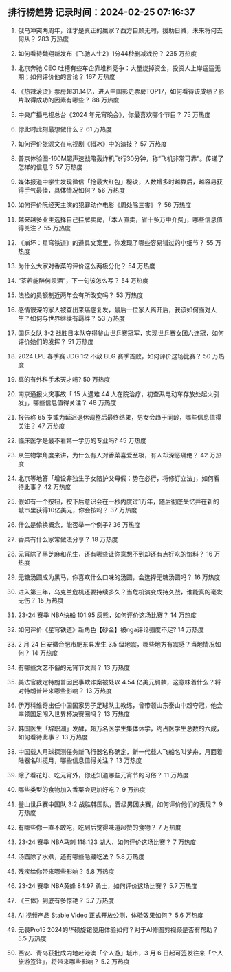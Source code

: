 
## 排行榜趋势 记录时间：2024-02-25 07:16:37
  
  1. 俄乌冲突两周年，谁才是真正的赢家？西方自顾无暇，援助日减，未来将何去何从？ 283 万热度
    
  2. 如何看待魏翔新发布《飞驰人生2》1分44秒删减戏份？ 235 万热度
    
  3. 北京奔驰 CEO 吐槽有些车企靠堆料竞争：大量烧掉资金，投资人上岸遥遥无期；如何评价他的言论？ 167 万热度
    
  4. 《热辣滚烫》票房超31.14亿，进入中国影史票房TOP17，如何看待该成绩？影片取得成功的因素有哪些？ 88 万热度
    
  5. 中央广播电视总台《2024 年元宵晚会》，你最喜欢哪个节目？ 75 万热度
    
  6. 你此时此刻最想做什么？ 61 万热度
    
  7. 如何评价张颂文在电视剧《猎冰》中的演技？ 57 万热度
    
  8. 普京体验图-160M超声速战略轰炸机飞行30分钟，称“飞机非常可靠”。传递了怎样的信息？ 57 万热度
    
  9. 媒体报道中学生发现微信「抢最大红包」秘诀，人数增多时越靠后，越容易获得手气最佳，具体情况如何？ 56 万热度
    
  10. 如何评价阮经天主演的犯罪动作电影《周处除三害》？ 56 万热度
    
  11. 越来越多业主选择自己挂牌卖房，「本人直卖，省十多万中介费」，哪些信息值得关注？ 55 万热度
    
  12. 《崩坏：星穹铁道》的道具文案里，你发现了哪些容易错过的小细节？ 55 万热度
    
  13. 为什么大家对香菜的评价这么两极分化？ 54 万热度
    
  14. “茶若能醉何须酒”，下一句该怎么写？ 54 万热度
    
  15. 法检的员额制近两年会有所改变吗？ 53 万热度
    
  16. 感情很深的家人被查出来癌症复发，最后一位家人离开后，我该如何面对人生？如何与世界继续有羁绊？ 53 万热度
    
  17. 国乒女队 3-2 战胜日本队夺得釜山世乒赛冠军，实现世乒赛女团六连冠，如何评价她们的发挥？ 51 万热度
    
  18. 2024 LPL 春季赛 JDG 1:2 不敌 BLG 赛季首败，如何评价这场比赛？ 50 万热度
    
  19. 真的有外科手术天才吗? 50 万热度
    
  20. 南京通报火灾事故「 15 人遇难 44 人在院治疗，初查系电动车存放处起火引发」，哪些信息值得关注？ 48 万热度
    
  21. 报告称 65 岁或为延迟退休调整后最终结果，男女会趋于同龄，哪些信息值得关注？ 47 万热度
    
  22. 临床医学是最不看第一学历的专业吗? 45 万热度
    
  23. 从生物学角度来讲，为什么有人对香菜喜爱至极，有人却深恶痛绝？ 42 万热度
    
  24. 北京等地答「增设非独生子女陪护父母假：势在必行，将修订立法」，如何看待此事？ 42 万热度
    
  25. 假如有一个按钮，按下后意识会在一秒内度过1万年，随后彻底失忆并在新的城市里获得10亿美元，你会按吗？ 37 万热度
    
  26. 什么是偷换概念，能否举一个例子? 36 万热度
    
  27. 香菜有什么家常做法分享？ 18 万热度
    
  28. 元宵除了黑芝麻和花生，还有哪些让你意想不到却还有点好吃的馅料？ 16 万热度
    
  29. 无糖汤圆成为黑马，你喜欢什么口味的汤圆，会选择无糖汤圆吗？ 16 万热度
    
  30. 进入第三年，乌克兰危机还要持续多久？当危机演变成持久战，谁能真的毫发无伤？ 15 万热度
    
  31. 23-24 赛季 NBA快船 101:95 灰熊，如何评价这场比赛？ 14 万热度
    
  32. 如何评价《星穹铁道》新角色【砂金】被nga评论强度不足? 14 万热度
    
  33. 2 月 24 日安徽合肥市肥东县发生 3.5 级地震，哪些地方有震感？当地情况如何？ 14 万热度
    
  34. 有哪些文艺不俗的元宵节文案？ 13 万热度
    
  35. 美法官裁定特朗普因民事欺诈案被处以 4.54 亿美元罚款，这意味着什么？将对特朗普带来哪些影响？ 13 万热度
    
  36. 伊万科维奇出任中国国家男子足球队主教练，曾带领山东泰山中超夺冠，他会率领国足闯入世界杯决赛圈吗？ 13 万热度
    
  37. 韩国医生「辞职潮」发酵，超万名医学生集体休学，约占医学生总数的六成，如何看待此事？ 13 万热度
    
  38. 中国载人月球探测任务新飞行器名称确定，新一代载人飞船名叫梦舟，月面着陆器名叫揽月，哪些信息值得关注？ 13 万热度
    
  39. 除了看花灯、吃元宵外，你还知道哪些元宵节的习俗？ 11 万热度
    
  40. 哪些类型的食物加入香菜会更加好吃？ 9 万热度
    
  41. 釜山世乒赛中国队 3:2 战胜韩国队，晋级男团决赛，如何评价他们的表现？ 9 万热度
    
  42. 有哪些你一直不敢吃，吃到后觉得味道超赞的食物？ 7 万热度
    
  43. 23-24 赛季 NBA马刺 118:123 湖人，如何评价这场比赛？ 7 万热度
    
  44. 汤圆除了水煮，还有哪些隐藏吃法？ 5.8 万热度
    
  45. 残疾给你带来哪些影响？ 5.8 万热度
    
  46. 23-24 赛季 NBA黄蜂 84:97 勇士，如何评价这场比赛？ 5.7 万热度
    
  47. 《三体》到底有多惊艳？ 5.7 万热度
    
  48. AI 视频产品 Stable Video 正式开放公测，体验效果如何？ 5.6 万热度
    
  49. 无畏Pro15 2024的华硕旋钮使用体验如何？对于AI修图剪视频是否有帮助？ 5.5 万热度
    
  50. 西安、青岛获批成内地赴港澳「个人游」城市，3 月 6 日起可签发往来「个人旅游签注」，将带来哪些影响？ 5.2 万热度
    